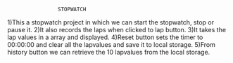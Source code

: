 					STOPWATCH


1)This a stopwatch project in which we can start the stopwatch, stop or pause it.
2)It also records the laps when clicked to lap button.
3)It takes the lap values in a array and displayed.
4)Reset button sets the timer to 00:00:00 and clear all the lapvalues and save it to local storage.
5)From history button we can retrieve the 10 lapvalues from the local storage.